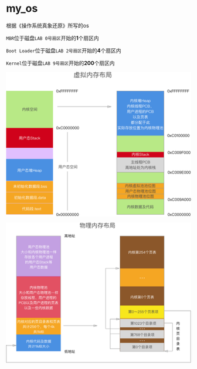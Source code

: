 # my_os
根据《操作系统真象还原》所写的os

`MBR`位于磁盘`LAB 0号扇区`开始的**1**个扇区内

`Boot Loader`位于磁盘`LAB 2号扇区`开始的**4**个扇区内

`Kernel`位于磁盘`LAB 9号扇区`开始的**200**个扇区内

![](./resource/虚拟内存布局.png)

![](./resource/物理内存布局.png)